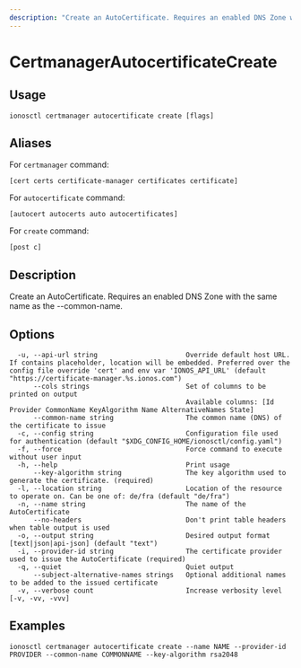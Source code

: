 ```yaml
---
description: "Create an AutoCertificate. Requires an enabled DNS Zone with the same name as the --common-name."
---
```


# CertmanagerAutocertificateCreate

## Usage

```text
ionosctl certmanager autocertificate create [flags]
```

## Aliases

For `certmanager` command:

```text
[cert certs certificate-manager certificates certificate]
```

For `autocertificate` command:

```text
[autocert autocerts auto autocertificates]
```

For `create` command:

```text
[post c]
```

## Description

Create an AutoCertificate. Requires an enabled DNS Zone with the same name as the --common-name.

## Options

```text
  -u, --api-url string                      Override default host URL. If contains placeholder, location will be embedded. Preferred over the config file override 'cert' and env var 'IONOS_API_URL' (default "https://certificate-manager.%s.ionos.com")
      --cols strings                        Set of columns to be printed on output 
                                            Available columns: [Id Provider CommonName KeyAlgorithm Name AlternativeNames State]
      --common-name string                  The common name (DNS) of the certificate to issue
  -c, --config string                       Configuration file used for authentication (default "$XDG_CONFIG_HOME/ionosctl/config.yaml")
  -f, --force                               Force command to execute without user input
  -h, --help                                Print usage
      --key-algorithm string                The key algorithm used to generate the certificate. (required)
  -l, --location string                     Location of the resource to operate on. Can be one of: de/fra (default "de/fra")
  -n, --name string                         The name of the AutoCertificate
      --no-headers                          Don't print table headers when table output is used
  -o, --output string                       Desired output format [text|json|api-json] (default "text")
  -i, --provider-id string                  The certificate provider used to issue the AutoCertificate (required)
  -q, --quiet                               Quiet output
      --subject-alternative-names strings   Optional additional names to be added to the issued certificate
  -v, --verbose count                       Increase verbosity level [-v, -vv, -vvv]
```

## Examples

```text
ionosctl certmanager autocertificate create --name NAME --provider-id PROVIDER --common-name COMMONNAME --key-algorithm rsa2048
```

